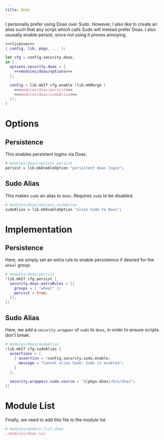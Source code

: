 ```yaml
---
title: Doas
---
```

I personally prefer using Doas over Sudo. However, I also like to create an alias such that any script which calls Sudo will instead prefer Doas. I also ususally enable persist, since not using it proves annoying.
```nix modules/doas.nix
<<<license>>>
{ config, lib, pkgs, ... }:

let cfg = config.security.doas;
in {
  options.security.doas = {
    <<<modules/doas/options>>>
  };

  config = lib.mkIf cfg.enable (lib.mkMerge [
    <<<modules/doas/persist>>>
    <<<modules/doas/sudoAlias>>>
  ]);
}
```

# Options
## Persistence
This enables persistent logins via Doas.
```nix "modules/doas/options" +=
# modules/doas/options.persist
persist = lib.mkEnableOption "persistent doas login";
```

## Sudo Alias
This makes `sudo` an alias to `doas`. Requires `sudo` to be disabled.
```nix "modules/doas/options" +=
# modules/doas/options.sudoAlias
sudoAlias = lib.mkEnableOption "alias Sudo to Doas";
```

# Implementation
## Persistence
Here, we simply set an extra rule to enable persistence if desired for the `wheel` group.
```nix "modules/doas/persist"
# modules/doas/persist
(lib.mkIf cfg.persist {
  security.doas.extraRules = [{
    groups = [ "wheel" ];
    persist = true;
  }];
})
```

## Sudo Alias
Here, we add a `security.wrapper` of `sudo` to `doas`, in order to ensure scripts don't break.
```nix "modules/doas/sudoAlias"
# modules/doas/sudoAlias
(lib.mkIf cfg.sudoAlias {
  assertions = [
    { assertion = !config.security.sudo.enable;
      message = "Cannot alias Sudo: Sudo is enabled";
    }
  ];

  security.wrappers.sudo.source = "${pkgs.doas}/bin/doas";
})
```

# Module List
Finally, we need to add this file to the module list
```nix "modules/module-list" +=
# modules/module-list.doas
./modules/doas.nix
```
